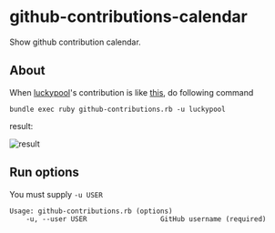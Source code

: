 github-contributions-calendar
=============================

Show github contribution calendar.

## About

When [luckypool](https://github.com/luckypool)'s contribution is like [this](https://dl.dropboxusercontent.com/u/1971404/images/github-capture.png), do following command 

```
bundle exec ruby github-contributions.rb -u luckypool
```

result:

![result](https://dl.dropboxusercontent.com/u/1971404/images/result-capture.png)


## Run options

You must supply `-u USER`

```
Usage: github-contributions.rb (options)
    -u, --user USER                  GitHub username (required)
```
